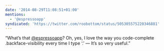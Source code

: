 ```yaml
---
date: '2014-08-29T11:08:51+01:00'
mentions:
  - '@espressoapp'
syndicated: 'https://twitter.com/roobottom/status/505305575220346881'
---
```

“What’s that [@espressoapp](https://twitter.com/@espressoapp)? Oh, yes, I love the way you code-complete .backface-visibility every time I type ‘.’ — It’s so very useful.”
